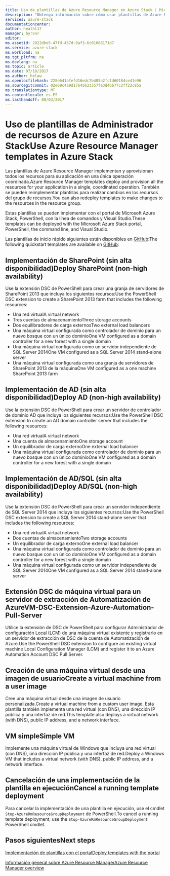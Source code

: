 ```yaml
---
title: Uso de plantillas de Azure Resource Manager en Azure Stack | Microsoft Docs
description: "Obtenga información sobre cómo usar plantillas de Azure Resource Manager en Azure Stack para aprovisionar recursos."
services: azure-stack
documentationcenter: 
author: heathl17
manager: byronr
editor: 
ms.assetid: 2022dbe5-47fd-457d-9af3-6c01688171d7
ms.service: azure-stack
ms.workload: na
ms.tgt_pltfrm: na
ms.devlang: na
ms.topic: article
ms.date: 07/10/2017
ms.author: helaw
ms.openlocfilehash: 228e641afefd16edc7b405a2fc1d60184ce41e96
ms.sourcegitcommit: 02e69c4a9d17645633357fe3d46677c2ff22c85a
ms.translationtype: MT
ms.contentlocale: es-ES
ms.lasthandoff: 08/03/2017
---
```

# <a name="use-azure-resource-manager-templates-in-azure-stack"></a><span data-ttu-id="003a2-103">Uso de plantillas de Administrador de recursos de Azure en Azure Stack</span><span class="sxs-lookup"><span data-stu-id="003a2-103">Use Azure Resource Manager templates in Azure Stack</span></span>
<span data-ttu-id="003a2-104">Las plantillas de Azure Resource Manager implementan y aprovisionan todos los recursos para su aplicación en una única operación coordinada.</span><span class="sxs-lookup"><span data-stu-id="003a2-104">Azure Resource Manager templates deploy and provision all the resources for your application in a single, coordinated operation.</span></span> <span data-ttu-id="003a2-105">También se pueden reimplementar plantillas para realizar cambios en los recursos del grupo de recursos.</span><span class="sxs-lookup"><span data-stu-id="003a2-105">You can also redeploy templates to make changes to the resources in the resource group.</span></span>

<span data-ttu-id="003a2-106">Estas plantillas se pueden implementar con el portal de Microsoft Azure Stack, PowerShell, con la línea de comandos y Visual Studio.</span><span class="sxs-lookup"><span data-stu-id="003a2-106">These templates can be deployed with the Microsoft Azure Stack portal, PowerShell, the command line, and Visual Studio.</span></span>

<span data-ttu-id="003a2-107">Las plantillas de inicio rápido siguientes están disponibles en [GitHub](http://aka.ms/azurestackgithub):</span><span class="sxs-lookup"><span data-stu-id="003a2-107">The following quickstart templates are available on [GitHub](http://aka.ms/azurestackgithub):</span></span>

## <a name="deploy-sharepoint-non-high-availability"></a><span data-ttu-id="003a2-108">Implementación de SharePoint (sin alta disponibilidad)</span><span class="sxs-lookup"><span data-stu-id="003a2-108">Deploy SharePoint (non-high availability)</span></span>
<span data-ttu-id="003a2-109">Use la extensión DSC de PowerShell para crear una granja de servidores de SharePoint 2013 que incluya los siguientes recursos:</span><span class="sxs-lookup"><span data-stu-id="003a2-109">Use the PowerShell DSC extension to create a SharePoint 2013 farm that includes the following resources:</span></span>

* <span data-ttu-id="003a2-110">Una red virtual</span><span class="sxs-lookup"><span data-stu-id="003a2-110">A virtual network</span></span>
* <span data-ttu-id="003a2-111">Tres cuentas de almacenamiento</span><span class="sxs-lookup"><span data-stu-id="003a2-111">Three storage accounts</span></span>
* <span data-ttu-id="003a2-112">Dos equilibradores de carga externos</span><span class="sxs-lookup"><span data-stu-id="003a2-112">Two external load balancers</span></span>
* <span data-ttu-id="003a2-113">Una máquina virtual configurada como controlador de dominio para un nuevo bosque con un único dominio</span><span class="sxs-lookup"><span data-stu-id="003a2-113">One VM configured as a domain controller for a new forest with a single domain</span></span>
* <span data-ttu-id="003a2-114">Una máquina virtual configurada como un servidor independiente de SQL Server 2014</span><span class="sxs-lookup"><span data-stu-id="003a2-114">One VM configured as a SQL Server 2014 stand-alone server</span></span>
* <span data-ttu-id="003a2-115">Una máquina virtual configurada como una granja de servidores de SharePoint 2013 de la máquina</span><span class="sxs-lookup"><span data-stu-id="003a2-115">One VM configured as a one machine SharePoint 2013 farm</span></span>

## <a name="deploy-ad-non-high-availability"></a><span data-ttu-id="003a2-116">Implementación de AD (sin alta disponibilidad)</span><span class="sxs-lookup"><span data-stu-id="003a2-116">Deploy AD (non-high availability)</span></span>
<span data-ttu-id="003a2-117">Use la extensión DSC de PowerShell para crear un servidor de controlador de dominio AD que incluya los siguientes recursos:</span><span class="sxs-lookup"><span data-stu-id="003a2-117">Use the PowerShell DSC extension to create an AD domain controller server that includes the following resources:</span></span>

* <span data-ttu-id="003a2-118">Una red virtual</span><span class="sxs-lookup"><span data-stu-id="003a2-118">A virtual network</span></span>
* <span data-ttu-id="003a2-119">Una cuenta de almacenamiento</span><span class="sxs-lookup"><span data-stu-id="003a2-119">One storage account</span></span>
* <span data-ttu-id="003a2-120">Un equilibrador de carga externo</span><span class="sxs-lookup"><span data-stu-id="003a2-120">One external load balancer</span></span>
* <span data-ttu-id="003a2-121">Una máquina virtual configurada como controlador de dominio para un nuevo bosque con un único dominio</span><span class="sxs-lookup"><span data-stu-id="003a2-121">One VM configured as a domain controller for a new forest with a single domain</span></span>

## <a name="deploy-adsql-non-high-availability"></a><span data-ttu-id="003a2-122">Implementación de AD/SQL (sin alta disponibilidad)</span><span class="sxs-lookup"><span data-stu-id="003a2-122">Deploy AD/SQL (non-high availability)</span></span>
<span data-ttu-id="003a2-123">Use la extensión DSC de PowerShell para crear un servidor independiente de SQL Server 2014 que incluya los siguientes recursos:</span><span class="sxs-lookup"><span data-stu-id="003a2-123">Use the PowerShell DSC extension to create a SQL Server 2014 stand-alone server that includes the following resources:</span></span>

* <span data-ttu-id="003a2-124">Una red virtual</span><span class="sxs-lookup"><span data-stu-id="003a2-124">A virtual network</span></span>
* <span data-ttu-id="003a2-125">Dos cuentas de almacenamiento</span><span class="sxs-lookup"><span data-stu-id="003a2-125">Two storage accounts</span></span>
* <span data-ttu-id="003a2-126">Un equilibrador de carga externo</span><span class="sxs-lookup"><span data-stu-id="003a2-126">One external load balancer</span></span>
* <span data-ttu-id="003a2-127">Una máquina virtual configurada como controlador de dominio para un nuevo bosque con un único dominio</span><span class="sxs-lookup"><span data-stu-id="003a2-127">One VM configured as a domain controller for a new forest with a single domain</span></span>
* <span data-ttu-id="003a2-128">Una máquina virtual configurada como un servidor independiente de SQL Server 2014</span><span class="sxs-lookup"><span data-stu-id="003a2-128">One VM configured as a SQL Server 2014 stand-alone server</span></span>

## <a name="vm-dsc-extension-azure-automation-pull-server"></a><span data-ttu-id="003a2-129">Extensión DSC de máquina virtual para un servidor de extracción de Automatización de Azure</span><span class="sxs-lookup"><span data-stu-id="003a2-129">VM-DSC-Extension-Azure-Automation-Pull-Server</span></span>
<span data-ttu-id="003a2-130">Utilice la extensión de DSC de PowerShell para configurar Administrador de configuración Local (LCM) de una máquina virtual existente y registrarlo en un servidor de extracción de DSC de la cuenta de Automatización de Azure.</span><span class="sxs-lookup"><span data-stu-id="003a2-130">Use the PowerShell DSC extension to configure an existing virtual machine Local Configuration Manager (LCM) and register it to an Azure Automation Account DSC Pull Server.</span></span>

## <a name="create-a-virtual-machine-from-a-user-image"></a><span data-ttu-id="003a2-131">Creación de una máquina virtual desde una imagen de usuario</span><span class="sxs-lookup"><span data-stu-id="003a2-131">Create a virtual machine from a user image</span></span>
<span data-ttu-id="003a2-132">Cree una máquina virtual desde una imagen de usuario personalizada.</span><span class="sxs-lookup"><span data-stu-id="003a2-132">Create a virtual machine from a custom user image.</span></span> <span data-ttu-id="003a2-133">Esta plantilla también implementa una red virtual (con DNS), una dirección IP pública y una interfaz de red.</span><span class="sxs-lookup"><span data-stu-id="003a2-133">This template also deploys a virtual network (with DNS), public IP address, and a network interface.</span></span>

## <a name="simple-vm"></a><span data-ttu-id="003a2-134">VM simple</span><span class="sxs-lookup"><span data-stu-id="003a2-134">Simple VM</span></span>
<span data-ttu-id="003a2-135">Implemente una máquina virtual de Windows que incluya una red virtual (con DNS), una dirección IP pública y una interfaz de red.</span><span class="sxs-lookup"><span data-stu-id="003a2-135">Deploy a Windows VM that includes a virtual network (with DNS), public IP address, and a network interface.</span></span>

## <a name="cancel-a-running-template-deployment"></a><span data-ttu-id="003a2-136">Cancelación de una implementación de la plantilla en ejecución</span><span class="sxs-lookup"><span data-stu-id="003a2-136">Cancel a running template deployment</span></span>
<span data-ttu-id="003a2-137">Para cancelar la implementación de una plantilla en ejecución, use el cmdlet `Stop-AzureRmResourceGroupDeployment` de PowerShell.</span><span class="sxs-lookup"><span data-stu-id="003a2-137">To cancel a running template deployment, use the `Stop-AzureRmResourceGroupDeployment` PowerShell cmdlet.</span></span>

## <a name="next-steps"></a><span data-ttu-id="003a2-138">Pasos siguientes</span><span class="sxs-lookup"><span data-stu-id="003a2-138">Next steps</span></span>
[<span data-ttu-id="003a2-139">Implementación de plantillas con el portal</span><span class="sxs-lookup"><span data-stu-id="003a2-139">Deploy templates with the portal</span></span>](azure-stack-deploy-template-portal.md)

[<span data-ttu-id="003a2-140">Información general sobre Azure Resource Manager</span><span class="sxs-lookup"><span data-stu-id="003a2-140">Azure Resource Manager overview</span></span>](../azure-resource-manager/resource-group-overview.md)

